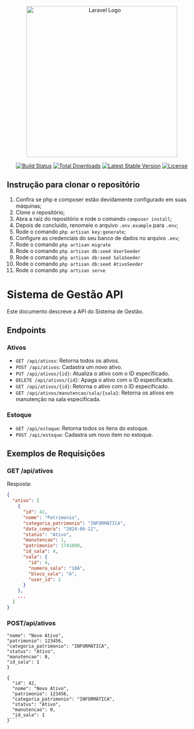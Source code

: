 <p align="center"><a href="https://laravel.com" target="_blank"><img src="https://raw.githubusercontent.com/laravel/art/master/logo-lockup/5%20SVG/2%20CMYK/1%20Full%20Color/laravel-logolockup-cmyk-red.svg" width="400" alt="Laravel Logo"></a></p>

<p align="center">
<a href="https://github.com/laravel/framework/actions"><img src="https://github.com/laravel/framework/workflows/tests/badge.svg" alt="Build Status"></a>
<a href="https://packagist.org/packages/laravel/framework"><img src="https://img.shields.io/packagist/dt/laravel/framework" alt="Total Downloads"></a>
<a href="https://packagist.org/packages/laravel/framework"><img src="https://img.shields.io/packagist/v/laravel/framework" alt="Latest Stable Version"></a>
<a href="https://packagist.org/packages/laravel/framework"><img src="https://img.shields.io/packagist/l/laravel/framework" alt="License"></a>
</p>

## Instrução para clonar o repositório

1. Confira se php e composer estão devidamente configurado em suas máquinas;
2. Clone o repositório;
3. Abra a raiz do repositório e rode o comando
    `composer install`;
4. Depois de concluído, renomeie o arquivo ``.env.example`` para `.env`;
5. Rode o comando ``php artisan key:generate``;
6. Configure as credenciais do seu banco de dados no arquivo ``.env``;
7. Rode o comando ``php artisan migrate``
8. Rode o comando ``php artisan db:seed UserSeeder``
9. Rode o comando ``php artisan db:seed SalaSeeder``
10. Rode o comando ``php artisan db:seed AtivoSeeder``
11. Rode o comando ``php artisan serve``




# Sistema de Gestão API

Este documento descreve a API do Sistema de Gestão.

## Endpoints

### Ativos

- `GET /api/ativos`: Retorna todos os ativos.
- `POST /api/ativos`: Cadastra um novo ativo.
- `PUT /api/ativos/{id}`: Atualiza o ativo com o ID especificado.
- `DELETE /api/ativos/{id}`: Apaga o ativo com o ID especificado.
- `GET /api/ativos/{id}`: Retorna o ativo com o ID especificado.
- `GET /api/ativos/manutencao/sala/{sala}`: Retorna os ativos em manutenção na sala especificada.

### Estoque

- `GET /api/estoque`: Retorna todos os itens do estoque.
- `POST /api/estoque`: Cadastra um novo item no estoque.

## Exemplos de Requisições

### GET /api/ativos

Resposta:

```json
{
  "ativo": [
    {
      "id": 41,
      "nome": "Patrimonio",
      "categoria_patrimonio": "INFORMÁTICA",
      "data_compra": "2024-06-12",
      "status": "Ativo",
      "manutencao": 1,
      "patrimonio": 1741080,
      "id_sala": 4,
      "sala": {
        "id": 4,
        "numero_sala": "10A",
        "bloco_sala": "A",
        "user_id": 2
      }
    },
    ...
  ]
}
```

### POST/api/ativos
```{
"nome": "Novo Ativo",
"patrimonio": 123456,
"categoria_patrimonio": "INFORMÁTICA",
"status": "Ativo",
"manutencao": 0,
"id_sala": 1
}

{
  "id": 42,
  "nome": "Novo Ativo",
  "patrimonio": 123456,
  "categoria_patrimonio": "INFORMÁTICA",
  "status": "Ativo",
  "manutencao": 0,
  "id_sala": 1
}```


